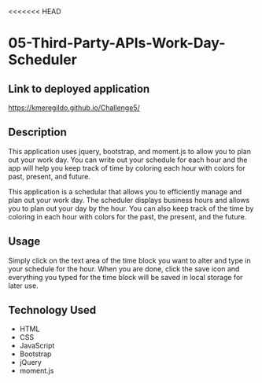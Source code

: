 <<<<<<< HEAD
# 05-Third-Party-APIs-Work-Day-Scheduler
 
## Link to deployed application

https://kmeregildo.github.io/Challenge5/

## Description 

This application uses jquery, bootstrap, and moment.js to allow you to plan out your work day. You can write out your schedule for each hour and the app will help you keep track of time by coloring each hour with colors for past, present, and future.

This application is a schedular that allows you to efficiently manage and plan out your work day. The scheduler displays business hours and allows you to plan out your day by the hour. You can also keep track of the time by coloring in each hour with colors for the past, the present, and the future.

## Usage 

Simply click on the text area of the time block you want to alter and type in your schedule for the hour. When you are done, click the save icon and everything you typed for the time block will be saved in local storage for later use.

## Technology Used

* HTML
* CSS
* JavaScript
* Bootstrap
* jQuery
* moment.js
